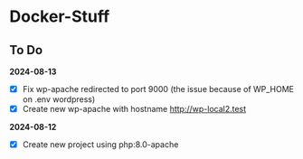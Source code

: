 # Docker-Stuff

## To Do

**2024-08-13**
- [x] Fix wp-apache redirected to port 9000 (the issue because of WP_HOME on .env wordpress)
- [x] Create new wp-apache with hostname http://wp-local2.test

**2024-08-12**
- [x] Create new project using php:8.0-apache
